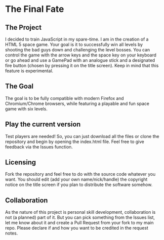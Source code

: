 # The Final Fate

## The Project

I decided to train JavaScript in my spare-time. I am in the creation of a HTML 5 space game. Your goal is it to successfully win all levels by shooting the bad guys down and challenging the level bosses. You can control the game with the arrow keys and the space key on your keyboard or go ahead and use a GamePad with an analogue stick and a designated fire button (chosen by pressing it on the title screen). Keep in mind that this feature is experimental.


## The Goal
The goal is to be fully compatible with modern Firefox and Chromium/Chrome browsers, while featuring a playable and fun space game with six levels.



## Play the current version
Test players are needed! So, you can just download all the files or clone the repository and begin by opening the index.html file. Feel free to give feedback via the Issues function.



## Licensing
Fork the repository and feel free to do with the source code whatever you want. You should edit (add your own name/nick/handle) the copyright notice on the title screen if you plan to distribute the software somehow. 


## Collaboration
As the nature of this project is personal skill development, collaboration is not (a planned) part of it. But you can pick something from the Issues list, let me know about it and create a Pull Request from your fork to my main repo. Please declare if and how you want to be credited in the request notes.
